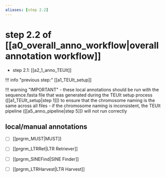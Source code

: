 ```yaml
---
aliases: [step 2.2]
---
```

# step 2.2 of [[a0_overall_anno_workflow|overall annotation workflow]]
- step 2.1: [[a2_1_anno_TEUlt]]

!!! info "previous step:"
    [[a1_TEUlt_setup]]

!!! warning "IMPORTANT"
	- these local annotations should be run with the sequence.fasta file that was generated during the TEUlt setup process ([[a1_TEUlt_setup|step 1]]) to ensure that the chromosome naming is the same across all files
	- if the chromosome naming is inconsistent, the TEUlt pipeline ([[a5_anno_pipeline|step 5]]) will not run correctly

## local/manual annotations

- [ ] [[prgrm_MUST|MUST]]

- [ ] [[prgrm_LTRRet|LTR Retriever]]

- [ ] [[prgrm_SINEFind|SINE Finder]]

- [ ] [[prgrm_LTRHarvest|LTR Harvest]]
